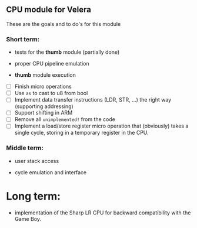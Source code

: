 ## CPU module for Velera

These are the goals and to do's for this module

### Short term:

- tests for the **thumb** module (partially done)

- proper CPU pipeline emulation

- **thumb** module execution

- [ ] Finish micro operations
- [ ] Use `as` to cast to u8 from bool
- [ ] Implement data transfer instructions (LDR, STR, ...) the right way (supporting addressing)
- [ ] Support shifting in ARM
- [ ] Remove all `unimplemented!` from the code
- [ ] Implement a load/store register micro operation that (obviously) takes a single cycle, storing in a temporary register in the CPU.

### Middle term:

- user stack access

- cycle emulation and interface

# Long term:

- implementation of the Sharp LR CPU for backward compatibility with the Game Boy.
